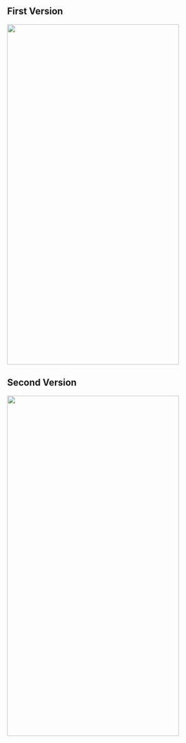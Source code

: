 ## First Version

 <img src="https://user-images.githubusercontent.com/45822686/134784462-11adb53d-68ab-4a4e-b616-bcdb79ea3d53.png" width="400" height="790">

## Second Version
<img src="https://user-images.githubusercontent.com/45822686/134784461-862a07f9-1a1d-4730-8737-d36a117776dc.png" width="400" height="790">
